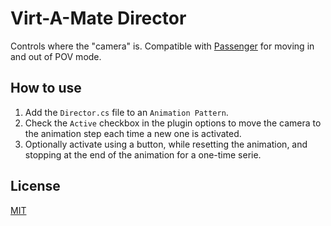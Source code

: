 # Virt-A-Mate Director

Controls where the "camera" is. Compatible with [Passenger](https://github.com/acidbubbles/vam-passenger) for moving in and out of POV mode.

## How to use

1. Add the `Director.cs` file to an `Animation Pattern`.
2. Check the `Active` checkbox in the plugin options to move the camera to the animation step each time a new one is activated.
3. Optionally activate using a button, while resetting the animation, and stopping at the end of the animation for a one-time serie.

## License

[MIT](LICENSE.md)
